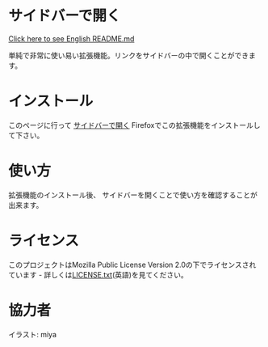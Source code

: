 ﻿# サイドバーで開く
[Click here to see English README.md](README.md)

単純で非常に使い易い拡張機能。リンクをサイドバーの中で開くことができます。

# インストール
このページに行って [サイドバーで開く](https://addons.mozilla.org/ja/firefox/addon/open_in_sidebar/) Firefoxでこの拡張機能をインストールして下さい。

# 使い方
拡張機能のインストール後、 サイドバーを開くことで使い方を確認することが出来ます。

# ライセンス
このプロジェクトはMozilla Public License Version 2.0の下でライセンスされています - 詳しくは[LICENSE.txt](LICENSE.txt)(英語)を見てください。

# 協力者
イラスト: miya
